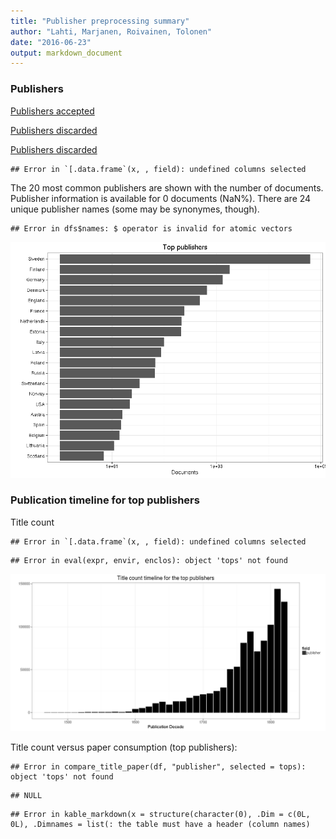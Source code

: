 ```yaml
---
title: "Publisher preprocessing summary"
author: "Lahti, Marjanen, Roivainen, Tolonen"
date: "2016-06-23"
output: markdown_document
---
```



### Publishers

[Publishers accepted](output.tables/publisher_accepted.csv)

[Publishers discarded](output.tables/publisher_discarded.csv)

[Publishers discarded](output.tables/publisher_nontrivial_conversions.csv)


```
## Error in `[.data.frame`(x, , field): undefined columns selected
```

The 20 most common publishers are shown with the number of documents. Publisher information is available for 0 documents (NaN%). There are 24 unique publisher names (some may be synonymes, though).



```
## Error in dfs$names: $ operator is invalid for atomic vectors
```

![plot of chunk summarypublisher2](figure/summarypublisher2-1.png)

### Publication timeline for top publishers

Title count


```
## Error in `[.data.frame`(x, , field): undefined columns selected
```

```
## Error in eval(expr, envir, enclos): object 'tops' not found
```

![plot of chunk summaryTop10pubtimeline](figure/summaryTop10pubtimeline-1.png)



Title count versus paper consumption (top publishers):


```
## Error in compare_title_paper(df, "publisher", selected = tops): object 'tops' not found
```

```
## NULL
```

```
## Error in kable_markdown(x = structure(character(0), .Dim = c(0L, 0L), .Dimnames = list(: the table must have a header (column names)
```
